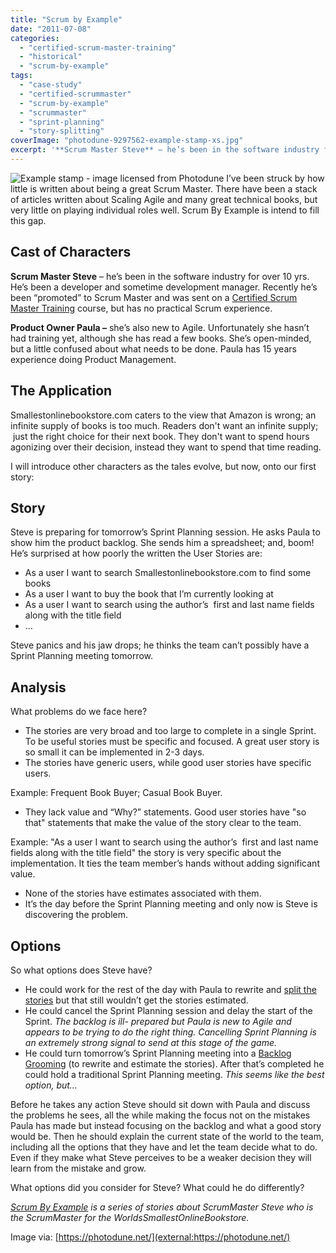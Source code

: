 ```yaml
---
title: "Scrum by Example"
date: "2011-07-08"
categories: 
  - "certified-scrum-master-training"
  - "historical"
  - "scrum-by-example"
tags: 
  - "case-study"
  - "certified-scrummaster"
  - "scrum-by-example"
  - "scrummaster"
  - "sprint-planning"
  - "story-splitting"
coverImage: "photodune-9297562-example-stamp-xs.jpg"
excerpt: '**Scrum Master Steve** – he’s been in the software industry for over 10 yrs. He’s been a'
---
```


![Example stamp - image licensed from Photodune](src/content/blog/the-scrummaster-tales/images/photodune-9297562-example-stamp-xs.jpg) I’ve been struck by how little is written about being a great Scrum Master. There have been a stack of articles written about Scaling Agile and many great technical books, but very little on playing individual roles well. Scrum By Example is intend to fill this gap.

## Cast of Characters

**Scrum Master Steve** – he’s been in the software industry for over 10 yrs. He’s been a developer and sometime development manager. Recently he’s been “promoted” to Scrum Master and was sent on a [Certified Scrum Master Training](/certified-scrummaster-csm-training) course, but has no practical Scrum experience.

**Product Owner Paula –** she’s also new to Agile. Unfortunately she hasn’t had training yet, although she has read a few books. She’s open-minded, but a little confused about what needs to be done. Paula has 15 years experience doing Product Management.

## The Application

Smallestonlinebookstore.com caters to the view that Amazon is wrong; an infinite supply of books is too much. Readers don't want an infinite supply;  just the right choice for their next book. They don't want to spend hours agonizing over their decision, instead they want to spend that time reading.

I will introduce other characters as the tales evolve, but now, onto our first story:

## Story

Steve is preparing for tomorrow’s Sprint Planning session. He asks Paula to show him the product backlog. She sends him a spreadsheet; and, boom! He’s surprised at how poorly the written the User Stories are:

- As a user I want to search Smallestonlinebookstore.com to find some books
- As a user I want to buy the book that I’m currently looking at
- As a user I want to search using the author’s  first and last name fields along with the title field
- …

Steve panics and his jaw drops; he thinks the team can’t possibly have a Sprint Planning meeting tomorrow.

## Analysis

What problems do we face here?

- The stories are very broad and too large to complete in a single Sprint. To be useful stories must be specific and focused. A great user story is so small it can be implemented in 2-3 days.
- The stories have generic users, while good user stories have specific users.

Example: Frequent Book Buyer; Casual Book Buyer.

- They lack value and “Why?” statements. Good user stories have "so that" statements that make the value of the story clear to the team.

Example: "As a user I want to search using the author’s  first and last name fields along with the title field" the story is very specific about the implementation. It ties the team member’s hands without adding significant value.

- None of the stories have estimates associated with them.
- It’s the day before the Sprint Planning meeting and only now is Steve is discovering the problem.

## Options

So what options does Steve have?

- He could work for the rest of the day with Paula to rewrite and [split the stories](/blog/more-notes-on-story-splitting) but that still wouldn’t get the stories estimated.
- He could cancel the Sprint Planning session and delay the start of the Sprint. _The backlog is ill- prepared but Paula is new to Agile and appears to be trying to do the right thing. Cancelling Sprint Planning is an extremely strong signal to send at this stage of the game._
- He could turn tomorrow’s Sprint Planning meeting into a [Backlog Grooming](/blog/basic-explanation-of-the-different-parts-of-agile-planning) (to rewrite and estimate the stories). After that’s completed he could hold a traditional Sprint Planning meeting. _This seems like the best option, but…_

Before he takes any action Steve should sit down with Paula and discuss the problems he sees, all the while making the focus not on the mistakes Paula has made but instead focusing on the backlog and what a good story would be. Then he should explain the current state of the world to the team, including all the options that they have and let the team decide what to do. Even if they make what Steve perceives to be a weaker decision they will learn from the mistake and grow.

What options did you consider for Steve? What could he do differently?

_[Scrum By Example](/blog/scrum-by-example) is a series of stories about ScrumMaster Steve who is the ScrumMaster for the WorldsSmallestOnlineBookstore._

Image via: [https://photodune.net/](external:https://photodune.net/)
